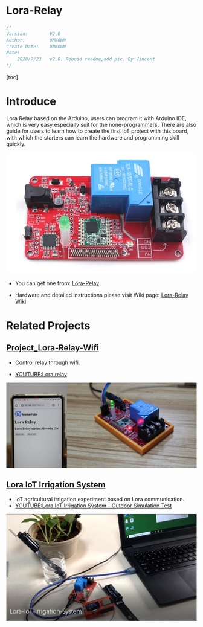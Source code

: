 # Lora-Relay

```c++
/*
Version:		V2.0
Author:			UNKOWN
Create Date:	UNKOWN
Note:
	2020/7/23	v2.0: Rebuid readme,add pic. By Vincent
*/
```

[toc]

# Introduce

Lora Relay based on the Arduino, users can program it with Arduino IDE, which is very easy especially suit for the none-programmers. There are also guide for users to learn how to create the first IoT project with this board, with which the starters can learn the hardware and programming skill quickly.

![relay](md_pic/Lora_Relay_01.jpg)

- You can get one from: [Lora-Relay](https://www.makerfabs.com/lora-relay-30a.html)

- Hardware and detailed instructions please visit Wiki page:  [Lora-Relay Wiki](https://www.makerfabs.com/wiki/index.php?title=Lora_Relay)

# Related Projects

## [Project_Lora-Relay-Wifi](https://github.com/Makerfabs/Project_Lora-Relay-Wifi)

- Control relay through wifi.

- [YOUTUBE:Lora relay](https://youtu.be/7O8pRCf0avk)

![1](md_pic/1.png)

## [Lora IoT Irrigation System]()

- IoT agricultural irrigation experiment based on Lora communication.
- [YOUTUBE:Lora IoT Irrigation System - Outdoor Simulation Test](https://youtu.be/0mY6Ox0YvRk)

![2](md_pic/2.jpg)
